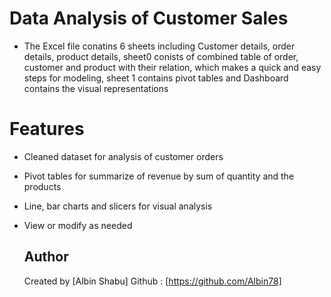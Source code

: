 # Data Analysis of Customer Sales
- The Excel file conatins 6 sheets including Customer details, order details, product details, sheet0
  conists of combined table of order, customer and product with their relation, which makes a quick
  and easy steps for modeling, sheet 1 contains pivot tables and Dashboard contains the visual representations

# Features

- Cleaned dataset for analysis of customer orders
- Pivot tables for summarize of revenue by sum of quantity and the products
- Line, bar charts and slicers for visual analysis

- View or modify as needed
  
  ## Author
   Created by [Albin Shabu]
   Github : [https://github.com/Albin78]
